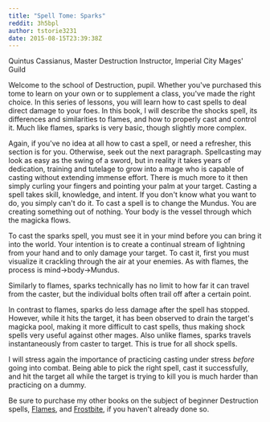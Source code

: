 ```yaml
---
title: "Spell Tome: Sparks"
reddit: 3h5bpl
author: tstorie3231
date: 2015-08-15T23:39:38Z
---
```


Quintus Cassianus, Master Destruction Instructor, Imperial City Mages' Guild

Welcome to the school of Destruction, pupil. Whether you've purchased this tome to learn on your own or to supplement a class, you've made the right choice. In this series of lessons, you will learn how to cast spells to deal direct damage to your foes.  In this book, I will describe the shocks spell, its differences and similarities to flames, and how to properly cast and control it.  Much like flames, sparks is very basic, though slightly more complex.  

Again, if you've no idea at all how to cast a spell, or need a refresher, this section is for you. Otherwise, seek out the next paragraph. Spellcasting may look as easy as the swing of a sword, but in reality it takes years of dedication, training and tutelage to grow into a mage who is capable of casting without extending immense effort. There is much more to it then simply curling your fingers and pointing your palm at your target. Casting a spell takes skill, knowledge, and intent. If you don't know what you want to do, you simply can't do it. To cast a spell is to change the Mundus. You are creating something out of nothing. Your body is the vessel through which the magicka flows.

To cast the sparks spell, you must see it in your mind before you can bring it into the world.  Your intention is to create a continual stream of lightning from your hand and to only damage your target.  To cast it, first you must visualize it crackling through the air at your enemies.  As with flames, the process is mind-&gt;body-&gt;Mundus.  

Similarly to flames, sparks technically has no limit to how far it can travel from the caster, but the individual bolts often trail off after a certain point.  

In contrast to flames, sparks do less damage after the spell has stopped.  However, while it hits the target, it has been observed to drain the target's magicka pool, making it more difficult to cast spells, thus making shock spells very useful against other mages.  Also unlike flames, sparks travels instantaneously from caster to target.  This is true for all shock spells.  

I will stress again the importance of practicing casting under stress *before* going into combat.  Being able to pick the right spell, cast it successfully, and hit the target all while the target is trying to kill you is much harder than practicing on a dummy.  

Be sure to purchase my other books on the subject of beginner Destruction spells, [Flames](https://www.reddit.com/r/teslore/comments/3h4z69/spell_tome_flames/), and [Frostbite](https://www.reddit.com/r/teslore/comments/3h66ag/spell_tome_frostbite/), if you haven't already done so.
